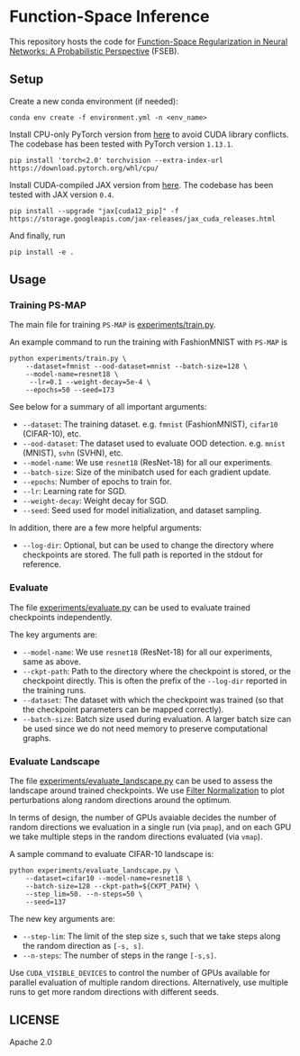 # Function-Space Inference

This repository hosts the code for [Function-Space Regularization in Neural Networks: A Probabilistic Perspective]() (FSEB).


## Setup

Create a new conda environment (if needed):
```
conda env create -f environment.yml -n <env_name>
```

Install CPU-only PyTorch version from [here](https://pytorch.org) to avoid CUDA library conflicts. The codebase
has been tested with PyTorch version `1.13.1`.
```shell
pip install 'torch<2.0' torchvision --extra-index-url https://download.pytorch.org/whl/cpu/
```

Install CUDA-compiled JAX version from [here](https://github.com/google/jax#installation). The
codebase has been tested with JAX version `0.4`.
```shell
pip install --upgrade "jax[cuda12_pip]" -f https://storage.googleapis.com/jax-releases/jax_cuda_releases.html
```

And finally, run
```
pip install -e .
```

## Usage

### Training PS-MAP

The main file for training `PS-MAP` is [experiments/train.py](./experiments/train.py).

An example command to run the training with FashionMNIST with `PS-MAP` is
```shell
python experiments/train.py \
    --dataset=fmnist --ood-dataset=mnist --batch-size=128 \
    --model-name=resnet18 \
     --lr=0.1 --weight-decay=5e-4 \
    --epochs=50 --seed=173
```

See below for a summary of all important arguments:
- `--dataset`: The training dataset. e.g. `fmnist` (FashionMNIST), `cifar10` (CIFAR-10), etc.
- `--ood-dataset`: The dataset used to evaluate OOD detection. e.g. `mnist` (MNIST), `svhn` (SVHN), etc.
- `--model-name`: We use `resnet18` (ResNet-18) for all our experiments.
- `--batch-size`: Size of the minibatch used for each gradient update.
- `--epochs`: Number of epochs to train for.
- `--lr`: Learning rate for SGD.
- `--weight-decay`: Weight decay for SGD.
- `--seed`: Seed used for model initialization, and dataset sampling.

In addition, there are a few more helpful arguments:
- `--log-dir`: Optional, but can be used to change the directory where checkpoints are stored. The full path is reported in the stdout for reference.

### Evaluate

The file [experiments/evaluate.py](./experiments/evaluate.py) can be used to evaluate trained checkpoints independently.

The key arguments are:
- `--model-name`:  We use `resnet18` (ResNet-18) for all our experiments, same as above.
- `--ckpt-path`: Path to the directory where the checkpoint is stored, or the checkpoint directly. This is often the prefix of the `--log-dir` reported in the training runs.
- `--dataset`: The dataset with which the checkpoint was trained (so that the checkpoint parameters can be mapped correctly).
- `--batch-size`: Batch size used during evaluation. A larger batch size can be used since we do not need memory to preserve computational graphs.

### Evaluate Landscape

The file [experiments/evaluate_landscape.py](./experiments/evaluate_landscape.py) can be used to assess the landscape around trained checkpoints.
We use [Filter Normalization](https://arxiv.org/abs/1712.09913) to plot perturbations along random directions around the optimum.

In terms of design, the number of GPUs avaiable decides the number of random directions we evaluation in a single run (via `pmap`),
and on each GPU we take multiple steps in the random directions evaluated (via `vmap`).

A sample command to evaluate CIFAR-10 landscape is:
```shell
python experiments/evaluate_landscape.py \
    --dataset=cifar10 --model-name=resnet18 \
    --batch-size=128 --ckpt-path=${CKPT_PATH} \
    --step_lim=50. --n-steps=50 \
    --seed=137
```

The new key arguments are:
- `--step-lim`: The limit of the step size `s`, such that we take steps along the random direction as `[-s, s]`.
- `--n-steps`: The number of steps in the range `[-s,s]`.

Use `CUDA_VISIBLE_DEVICES` to control the number of GPUs available for parallel evaluation of multiple random directions.
Alternatively, use multiple runs to get more random directions with different seeds.

## LICENSE

Apache 2.0
